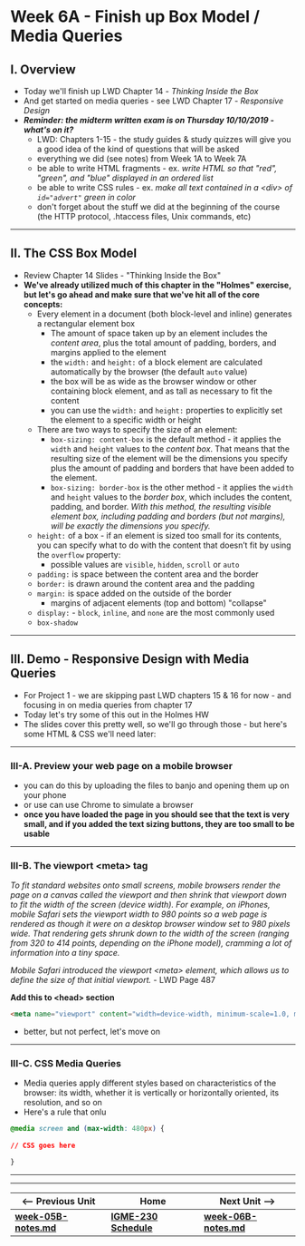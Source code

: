 # Week 6A - Finish up Box Model / Media Queries

## I. Overview
- Today we'll finish up LWD Chapter 14 - *Thinking Inside the Box*
- And get started on media queries - see LWD Chapter 17 - *Responsive Design*
- ***Reminder: the midterm written exam is on Thursday 10/10/2019 - what's on it?***
  - LWD: Chapters 1-15 - the study guides & study quizzes will give you a good idea of the kind of questions that will be asked
  - everything we did (see notes) from Week 1A to Week 7A
  - be able to write HTML fragments  - ex. *write HTML so that "red", "green", and "blue" displayed in an ordered list*
  - be able to write CSS rules - ex. *make all text contained in a &lt;div> of `id="advert"` green in color*
  - don't forget about the stuff we did at the beginning of the course (the HTTP protocol, .htaccess files, Unix commands, etc)

<hr>

## II. The CSS Box Model

- Review Chapter 14 Slides - "Thinking Inside the Box"
- **We've already utilized much of this chapter in the "Holmes" exercise, but let's go ahead and make sure that we've hit all of the core concepts:**
  - Every element in a document (both block-level and inline) generates a rectangular element box
    - The amount of space taken up by an element includes the *content area*, plus the total amount of padding, borders, and margins applied to the element
    - the `width:` and `height:` of a block element are calculated automatically by the browser (the default `auto` value)
    - the box will be as wide as the browser window or other containing block element, and as tall as necessary to fit the content
    - you can use the `width:` and `height:` properties to explicitly set the element to a specific width or height
  - There are two ways to specify the size of an element:
    - `box-sizing: content-box` is the default method - it applies the `width` and `height` values to the *content box*. That means that the resulting size of the element will be the dimensions you specify plus the amount of padding and borders that have been added to the element. 
    - `box-sizing: border-box` is the other method - it applies the `width` and `height` values to the *border box*, which includes the content, padding, and border. *With this method, the resulting visible element box, including padding and borders (but not margins), will be exactly the dimensions you specify.*
  - `height:` of a box - if an element is sized too small for its contents, you can specify what to do with the content that doesn’t fit by using the `overflow` property:
    - possible values are `visible`,  `hidden`, `scroll` or `auto`
  - `padding:` is space between the content area and the border 
  - `border:` is drawn around the content area and the padding
  - `margin:` is space added on the outside of the border
    - margins of adjacent elements (top and bottom) "collapse"
  - `display:` - `block`, `inline`, and `none` are the most commonly used
  - `box-shadow` 

<hr>

## III. Demo - Responsive Design with Media Queries

- For Project 1 - we are skipping past LWD chapters 15 & 16 for now - and focusing in on media queries from chapter 17
- Today let's try some of this out in the Holmes HW
- The slides cover this pretty well, so we'll go through those - but here's some HTML & CSS we'll need later:

<hr>

### III-A. Preview your web page on a mobile browser 

- you can do this by uploading the files to banjo and opening them up on your phone
- or use can use Chrome to simulate a browser
- **once you have loaded the page in you should see that the text is very small, and if you added the text sizing buttons, they are too small to be usable**

<hr>

### III-B. The viewport &lt;meta> tag

*To fit standard websites onto small screens, mobile browsers render the page on a canvas called the viewport and then shrink that viewport down to fit the width of the screen (device width). For example, on iPhones, mobile Safari sets the viewport width to 980 points so a web page is rendered as though it were on a desktop browser window set to 980 pixels wide. That rendering gets shrunk down to the width of the screen (ranging from 320 to 414 points, depending on the iPhone model), cramming a lot of information into a tiny space.*

*Mobile Safari introduced the viewport &lt;meta> element, which allows us to define the size of that initial viewport.* - LWD Page 487 

**Add this to &lt;head> section**

```html
<meta name="viewport" content="width=device-width, minimum-scale=1.0, maximum-scale=1.0" />
```

- better, but not perfect, let's move on 

<hr>

### III-C. CSS Media Queries

- Media queries apply different styles based on characteristics of the browser: its width, whether it is vertically or horizontally oriented, its resolution, and so on
- Here's a rule that onlu

```css
@media screen and (max-width: 480px) {
 
// CSS goes here

}
```

<hr><hr> 

| <-- Previous Unit | Home | Next Unit -->
| --- | --- | --- 
| [**week-05B-notes.md**](week-05B-notes.md)     |  [**IGME-230 Schedule**](../schedule.md) | [**week-06B-notes.md**](week-06B-notes.md)



